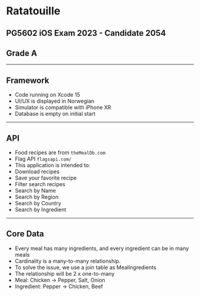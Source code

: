 # Ratatouille
## PG5602 iOS Exam 2023 - Candidate 2054
## Grade A

---

## Framework

- Code running on Xcode 15
- UI/UX is displayed in Norwegian
- Simulator is compatible with iPhone XR
- Database is empty on initial start

---

## API

- Food recipes are from `theMealDb.com`
- Flag API `flagsapi.com/`
- This application is intended to:
- Download recipes
- Save your favorite recipe
- Filter search recipes
- Search by Name
- Search by Region
- Search by Country
- Search by Ingredient

---

## Core Data

- Every meal has many ingredients, and every ingredient can be in many meals
- Cardinality is a many-to-many relationship.
- To solve the issue, we use a join table as MealIngredients
- The relationship will be 2 x one-to-many
- Meal: Chicken -> Pepper, Salt, Onion
- Ingredient: Pepper -> Chicken, Beef 
